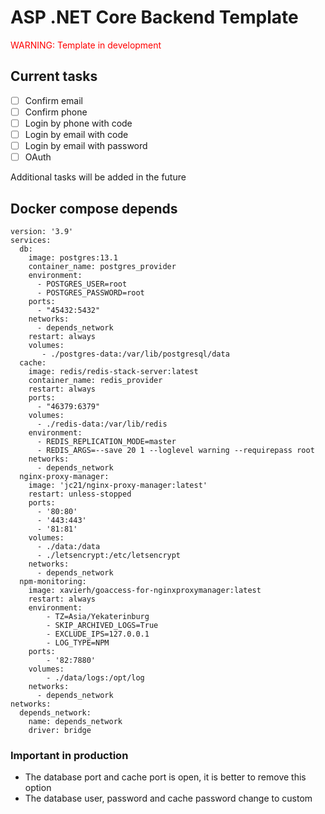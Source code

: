 # ASP .NET Core Backend Template
<span style="color:red">WARNING: Template in development</span>
## Current tasks
- [ ] Confirm email
- [ ] Confirm phone
- [ ] Login by phone with code
- [ ] Login by email with code
- [ ] Login by email with password
- [ ] OAuth

Additional tasks will be added in the future

## Docker compose depends
```
version: '3.9'
services:
  db:
    image: postgres:13.1
    container_name: postgres_provider
    environment:
      - POSTGRES_USER=root
      - POSTGRES_PASSWORD=root
    ports:
      - "45432:5432"
    networks:
      - depends_network
    restart: always
    volumes:
       - ./postgres-data:/var/lib/postgresql/data
  cache:
    image: redis/redis-stack-server:latest
    container_name: redis_provider
    restart: always
    ports:
      - "46379:6379"
    volumes:
      - ./redis-data:/var/lib/redis
    environment:
      - REDIS_REPLICATION_MODE=master
      - REDIS_ARGS=--save 20 1 --loglevel warning --requirepass root
    networks:
      - depends_network
  nginx-proxy-manager:
    image: 'jc21/nginx-proxy-manager:latest'
    restart: unless-stopped
    ports:
      - '80:80'
      - '443:443'
      - '81:81'
    volumes:
      - ./data:/data
      - ./letsencrypt:/etc/letsencrypt
    networks:
      - depends_network
  npm-monitoring:
    image: xavierh/goaccess-for-nginxproxymanager:latest
    restart: always
    environment:
        - TZ=Asia/Yekaterinburg
        - SKIP_ARCHIVED_LOGS=True
        - EXCLUDE_IPS=127.0.0.1
        - LOG_TYPE=NPM
    ports:
        - '82:7880'
    volumes:
        - ./data/logs:/opt/log
    networks:
      - depends_network
networks:
  depends_network:
    name: depends_network
    driver: bridge
```
### Important in production
  - The database port and cache port is open, it is better to remove this option
  - The database user, password and cache password change to custom
